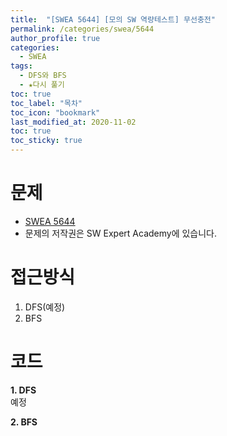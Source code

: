 ```yaml
---
title:  "[SWEA 5644] [모의 SW 역량테스트] 무선충전"
permalink: /categories/swea/5644
author_profile: true
categories:
  - SWEA
tags:
  - DFS와 BFS
  - ★다시 풀기
toc: true
toc_label: "목차"
toc_icon: "bookmark"
last_modified_at: 2020-11-02
toc: true
toc_sticky: true
---
```

# 문제
* [SWEA 5644](https://swexpertacademy.com/main/code/problem/problemDetail.do?contestProbId=AWXRDL1aeugDFAUo)
* 문제의 저작권은 SW Expert Academy에 있습니다.  

# 접근방식 
1. DFS(예정)  
2. BFS  

# 코드
<b>1. DFS</b>  
예정  

<b>2. BFS</b>  

```java

```